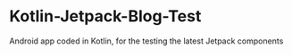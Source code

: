 # Kotlin-Jetpack-Blog-Test
Android app coded in Kotlin, for the testing the latest Jetpack components
